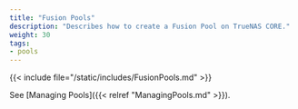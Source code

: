 ```yaml
---
title: "Fusion Pools"
description: "Describes how to create a Fusion Pool on TrueNAS CORE."
weight: 30
tags:
- pools
---
```


{{< include file="/static/includes/FusionPools.md" >}}

See [Managing Pools]({{< relref "ManagingPools.md" >}}).
